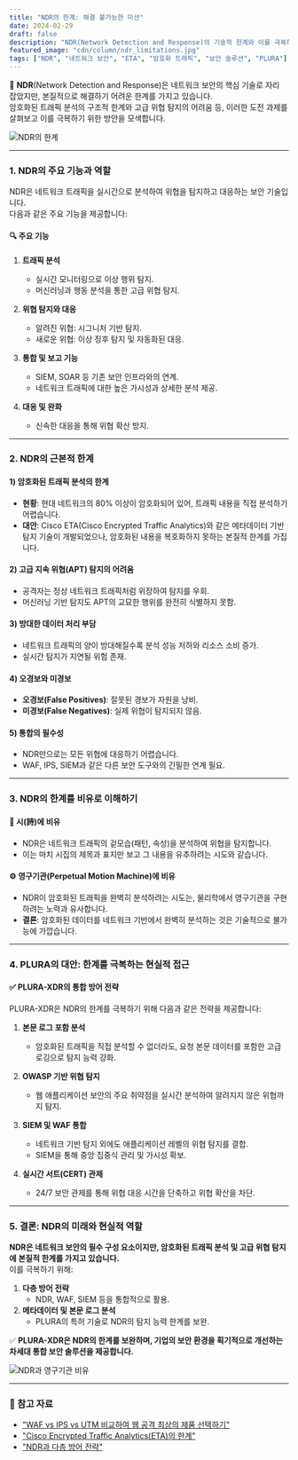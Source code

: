 ```yaml
---
title: "NDR의 한계: 해결 불가능한 미션"
date: 2024-02-29
draft: false
description: "NDR(Network Detection and Response)의 기술적 한계와 이를 극복하기 위한 현실적 접근 방안을 탐구합니다."
featured_image: "cdn/column/ndr_limitations.jpg"
tags: ["NDR", "네트워크 보안", "ETA", "암호화 트래픽", "보안 솔루션", "PLURA"]
---
```


📡 **NDR**(Network Detection and Response)은 네트워크 보안의 핵심 기술로 자리 잡았지만, 본질적으로 해결하기 어려운 한계를 가지고 있습니다.  
암호화된 트래픽 분석의 구조적 한계와 고급 위협 탐지의 어려움 등, 이러한 도전 과제를 살펴보고 이를 극복하기 위한 방안을 모색합니다.

![NDR의 한계](https://blog.plura.io/cdn/column/ndr_limitations.jpg)

<!--more-->
---

### 1. **NDR의 주요 기능과 역할**
NDR은 네트워크 트래픽을 실시간으로 분석하여 위협을 탐지하고 대응하는 보안 기술입니다.  
다음과 같은 주요 기능을 제공합니다:

#### 🔍 **주요 기능**
1. **트래픽 분석**  
   - 실시간 모니터링으로 이상 행위 탐지.
   - 머신러닝과 행동 분석을 통한 고급 위협 탐지.

2. **위협 탐지와 대응**  
   - 알려진 위협: 시그니처 기반 탐지.  
   - 새로운 위협: 이상 징후 탐지 및 자동화된 대응.  

3. **통합 및 보고 기능**  
   - SIEM, SOAR 등 기존 보안 인프라와의 연계.  
   - 네트워크 트래픽에 대한 높은 가시성과 상세한 분석 제공.

4. **대응 및 완화**  
   - 신속한 대응을 통해 위협 확산 방지.  

---

### 2. **NDR의 근본적 한계**

#### 1) 암호화된 트래픽 분석의 한계
- **현황**: 현대 네트워크의 80% 이상이 암호화되어 있어, 트래픽 내용을 직접 분석하기 어렵습니다.  
- **대안**: Cisco ETA(Cisco Encrypted Traffic Analytics)와 같은 메타데이터 기반 탐지 기술이 개발되었으나, 암호화된 내용을 복호화하지 못하는 본질적 한계를 가집니다.

#### 2) 고급 지속 위협(APT) 탐지의 어려움
- 공격자는 정상 네트워크 트래픽처럼 위장하여 탐지를 우회.  
- 머신러닝 기반 탐지도 APT의 교묘한 행위를 완전히 식별하지 못함.

#### 3) 방대한 데이터 처리 부담
- 네트워크 트래픽의 양이 방대해질수록 분석 성능 저하와 리소스 소비 증가.  
- 실시간 탐지가 지연될 위험 존재.

#### 4) 오경보와 미경보
- **오경보(False Positives)**: 잘못된 경보가 자원을 낭비.  
- **미경보(False Negatives)**: 실제 위협이 탐지되지 않음.

#### 5) 통합의 필수성
- NDR만으로는 모든 위협에 대응하기 어렵습니다.  
- WAF, IPS, SIEM과 같은 다른 보안 도구와의 긴밀한 연계 필요.

---

### 3. **NDR의 한계를 비유로 이해하기**

#### 📖 **시(詩)에 비유**  
- NDR은 네트워크 트래픽의 겉모습(패턴, 속성)을 분석하여 위협을 탐지합니다.  
- 이는 마치 시집의 제목과 표지만 보고 그 내용을 유추하려는 시도와 같습니다.

#### ⚙️ **영구기관(Perpetual Motion Machine)에 비유**  
- NDR이 암호화된 트래픽을 완벽히 분석하려는 시도는, 물리학에서 영구기관을 구현하려는 노력과 유사합니다.  
- **결론**: 암호화된 데이터를 네트워크 기반에서 완벽히 분석하는 것은 기술적으로 불가능에 가깝습니다.

---

### 4. **PLURA의 대안: 한계를 극복하는 현실적 접근**

#### ✅ **PLURA-XDR의 통합 방어 전략**
PLURA-XDR은 NDR의 한계를 극복하기 위해 다음과 같은 전략을 제공합니다:

1. **본문 로그 포함 분석**
   - 암호화된 트래픽을 직접 분석할 수 없더라도, 요청 본문 데이터를 포함한 고급 로깅으로 탐지 능력 강화.

2. **OWASP 기반 위협 탐지**
   - 웹 애플리케이션 보안의 주요 취약점을 실시간 분석하여 알려지지 않은 위협까지 탐지.

3. **SIEM 및 WAF 통합**
   - 네트워크 기반 탐지 외에도 애플리케이션 레벨의 위협 탐지를 결합.  
   - SIEM을 통해 중앙 집중식 관리 및 가시성 확보.

4. **실시간 서트(CERT) 관제**
   - 24/7 보안 관제를 통해 위협 대응 시간을 단축하고 위협 확산을 차단.

---

### 5. **결론: NDR의 미래와 현실적 역할**

**NDR은 네트워크 보안의 필수 구성 요소이지만, 암호화된 트래픽 분석 및 고급 위협 탐지에 본질적 한계를 가지고 있습니다.**  
이를 극복하기 위해:
1. **다층 방어 전략**  
   - NDR, WAF, SIEM 등을 통합적으로 활용.  
2. **메타데이터 및 본문 로그 분석**  
   - PLURA의 특허 기술로 NDR의 탐지 능력 한계를 보완.  

✅ **PLURA-XDR은 NDR의 한계를 보완하며, 기업의 보안 환경을 획기적으로 개선하는 차세대 통합 보안 솔루션을 제공합니다.**  

![NDR과 영구기관 비유](https://blog.plura.io/cdn/column/ndr_perpetual_machine.png)

---

### 🔗 참고 자료
- ["WAF vs IPS vs UTM 비교하여 웹 공격 최상의 제품 선택하기"](https://www.plura.io/blog/waf-vs-ips-vs-utm)
- ["Cisco Encrypted Traffic Analytics(ETA)의 한계"](https://www.plura.io/blog/cisco-eta-limitations)
- ["NDR과 다층 방어 전략"](https://www.plura.io/blog/ndr-multi-layer-security)
